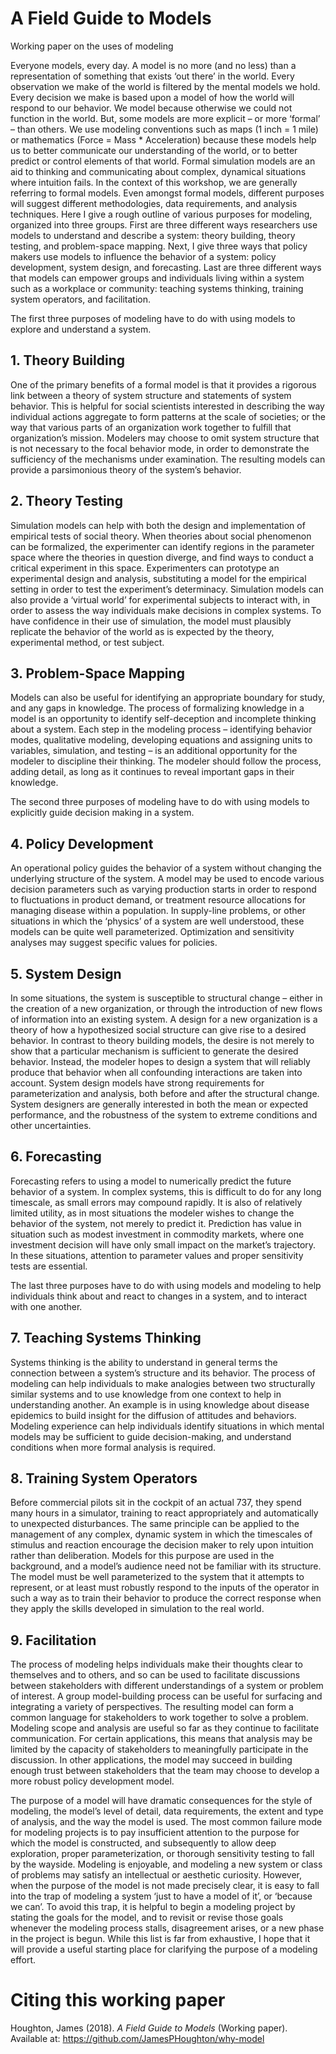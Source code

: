 # A Field Guide to Models
Working paper on the uses of modeling


Everyone models, every day. A model is no more (and no less) than a representation of something that exists ‘out there’ in the world. Every observation we make of the world is filtered by the mental models we hold. Every decision we make is based upon a model of how the world will respond to our behavior. We model because otherwise we could not function in the world.
But, some models are more explicit – or more ‘formal’ – than others. We use modeling conventions such as maps (1 inch = 1 mile) or mathematics (Force = Mass * Acceleration) because these models help us to better communicate our understanding of the world, or to better predict or control elements of that world. Formal simulation models are an aid to thinking and communicating about complex, dynamical situations where intuition fails.
In the context of this workshop, we are generally referring to formal models. Even amongst formal models, different purposes will suggest different methodologies, data requirements, and analysis techniques. Here I give a rough outline of various purposes for modeling, organized into three groups. First are three different ways researchers use models to understand and describe a system: theory building, theory testing, and problem-space mapping. Next, I give three ways that policy makers use models to influence the behavior of a system: policy development, system design, and forecasting. Last are three different ways that models can empower groups and individuals living within a system such as a workplace or community: teaching systems thinking, training system operators, and facilitation.

The first three purposes of modeling have to do with using models to explore and understand a system.

## 1.	Theory Building
One of the primary benefits of a formal model is that it provides a rigorous link between a theory of system structure and statements of system behavior. This is helpful for social scientists interested in describing the way individual actions aggregate to form patterns at the scale of societies; or the way that various parts of an organization work together to fulfill that organization’s mission. Modelers may choose to omit system structure that is not necessary to the focal behavior mode, in order to demonstrate the sufficiency of the mechanisms under examination. The resulting models can provide a parsimonious theory of the system’s behavior.

## 2.	Theory Testing
Simulation models can help with both the design and implementation of empirical tests of social theory. When theories about social phenomenon can be formalized, the experimenter can identify regions in the parameter space where the theories in question diverge, and find ways to conduct a critical experiment in this space. Experimenters can prototype an experimental design and analysis, substituting a model for the empirical setting in order to test the experiment’s determinacy. Simulation models can also provide a ‘virtual world’ for experimental subjects to interact with, in order to assess the way individuals make decisions in complex systems. To have confidence in their use of simulation, the model must plausibly replicate the behavior of the world as is expected by the theory, experimental method, or test subject.

## 3.	Problem-Space Mapping
Models can also be useful for identifying an appropriate boundary for study, and any gaps in knowledge. The process of formalizing knowledge in a model is an opportunity to identify self-deception and incomplete thinking about a system. Each step in the modeling process – identifying behavior modes, qualitative modeling, developing equations and assigning units to variables, simulation, and testing – is an additional opportunity for the modeler to discipline their thinking. The modeler should follow the process, adding detail, as long as it continues to reveal important gaps in their knowledge.

The second three purposes of modeling have to do with using models to explicitly guide decision making in a system.

## 4.	Policy Development
An operational policy guides the behavior of a system without changing the underlying structure of the system. A model may be used to encode various decision parameters such as varying production starts in order to respond to fluctuations in product demand, or treatment resource allocations for managing disease within a population. In supply-line problems, or other situations in which the ‘physics’ of a system are well understood, these models can be quite well parameterized. Optimization and sensitivity analyses may suggest specific values for policies.

## 5.	System Design
In some situations, the system is susceptible to structural change – either in the creation of a new organization, or through the introduction of new flows of information into an existing system. A design for a new organization is a theory of how a hypothesized social structure can give rise to a desired behavior. In contrast to theory building models, the desire is not merely to show that a particular mechanism is sufficient to generate the desired behavior. Instead, the modeler hopes to design a system that will reliably produce that behavior when all confounding interactions are taken into account. System design models have strong requirements for parameterization and analysis, both before and after the structural change. System designers are generally interested in both the mean or expected performance, and the robustness of the system to extreme conditions and other uncertainties.

## 6.	Forecasting
Forecasting refers to using a model to numerically predict the future behavior of a system. In complex systems, this is difficult to do for any long timescale, as small errors may compound rapidly. It is also of relatively limited utility, as in most situations the modeler wishes to change the behavior of the system, not merely to predict it. Prediction has value in situation such as modest investment in commodity markets, where one investment decision will have only small impact on the market’s trajectory. In these situations, attention to parameter values and proper sensitivity tests are essential.

The last three purposes have to do with using models and modeling to help individuals think about and react to changes in a system, and to interact with one another.

## 7.	Teaching Systems Thinking
Systems thinking is the ability to understand in general terms the connection between a system’s structure and its behavior. The process of modeling can help individuals to make analogies between two structurally similar systems and to use knowledge from one context to help in understanding another. An example is in using knowledge about disease epidemics to build insight for the diffusion of attitudes and behaviors. Modeling experience can help individuals identify situations in which mental models may be sufficient to guide decision-making, and understand conditions when more formal analysis is required.

## 8.	Training System Operators
Before commercial pilots sit in the cockpit of an actual 737, they spend many hours in a simulator, training to react appropriately and automatically to unexpected disturbances. The same principle can be applied to the management of any complex, dynamic system in which the timescales of stimulus and reaction encourage the decision maker to rely upon intuition rather than deliberation.
Models for this purpose are used in the background, and a model’s audience need not be familiar with its structure. The model must be well parameterized to the system that it attempts to represent, or at least must robustly respond to the inputs of the operator in such a way as to train their behavior to produce the correct response when they apply the skills developed in simulation to the real world.

## 9.	Facilitation
The process of modeling helps individuals make their thoughts clear to themselves and to others, and so can be used to facilitate discussions between stakeholders with different understandings of a system or problem of interest. A group model-building process can be useful for surfacing and integrating a variety of perspectives. The resulting model can form a common language for stakeholders to work together to solve a problem.
Modeling scope and analysis are useful so far as they continue to facilitate communication. For certain applications, this means that analysis may be limited by the capacity of stakeholders to meaningfully participate in the discussion. In other applications, the model may succeed in building enough trust between stakeholders that the team may choose to develop a more robust policy development model.

The purpose of a model will have dramatic consequences for the style of modeling, the model’s level of detail, data requirements, the extent and type of analysis, and the way the model is used. The most common failure mode for modeling projects is to pay insufficient attention to the purpose for which the model is constructed, and subsequently to allow deep exploration, proper parameterization, or thorough sensitivity testing to fall by the wayside.
Modeling is enjoyable, and modeling a new system or class of problems may satisfy an intellectual or aesthetic curiosity. However, when the purpose of the model is not made precisely clear, it is easy to fall into the trap of modeling a system ‘just to have a model of it’, or ‘because we can’. To avoid this trap, it is helpful to begin a modeling project by stating the goals for the model, and to revisit or revise those goals whenever the modeling process stalls, disagreement arises, or a new phase in the project is begun. While this list is far from exhaustive, I hope that it will provide a useful starting place for clarifying the purpose of a modeling effort.



# Citing this working paper
Houghton, James (2018). *A Field Guide to Models* (Working paper). Available at: https://github.com/JamesPHoughton/why-model
